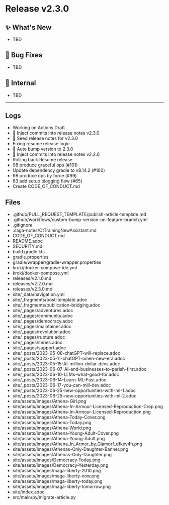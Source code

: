 # Release v2.3.0

## ✨ What's New
- TBD

## 🐛 Bug Fixes
- TBD

## 🔬 Internal
- TBD

---
## Logs

- Working on Actions Draft.
- 📝 Inject commits into release notes v2.3.0
- 📝 Seed release notes for v2.3.0
- Fixing resume release logic
- 🔼 Auto bump version to 2.3.0
- 📝 Inject commits into release notes v2.2.0
- Rolling back Resume release
- 98 produce graceful ops (#101)
- Update dependency gradle to v8.14.2 (#100)
- 98 produce ops by force (#99)
- 63 add setup blogging flow (#65)
- Create CODE_OF_CONDUCT.md

## Files

- .github/PULL_REQUEST_TEMPLATE/publish-article-template.md
- .github/workflows/custom-bump-version-on-feature-branch.yml
- .gitignore
- .saga-notes/OtTrainingNewAssistant.md
- CODE_OF_CONDUCT.md
- README.adoc
- SECURITY.md
- build.gradle.kts
- gradle.properties
- gradle/wrapper/gradle-wrapper.properties
- kroki/docker-compose-ide.yml
- kroki/docker-compose.yml
- releases/v2.1.0.md
- releases/v2.2.0.md
- releases/v2.3.0.md
- site/_data/navigation.yml
- site/_fragments/post-template.adoc
- site/_fragments/publication-bridging.adoc
- site/_pages/adventures.adoc
- site/_pages/community.adoc
- site/_pages/democracy.adoc
- site/_pages/maintainer.adoc
- site/_pages/revolution.adoc
- site/_pages/rupture.adoc
- site/_pages/series.adoc
- site/_pages/support.adoc
- site/_posts/2023-05-08-chatGPT-will-replace.adoc
- site/_posts/2023-05-11-chatGPT-omen-new-era.adoc
- site/_posts/2023-05-15-AI-million-dollar-devs.adoc
- site/_posts/2023-06-07-AI-and-businesses-to-perish-first.adoc
- site/_posts/2023-06-10-LLMs-what-good-for.adoc
- site/_posts/2023-06-14-Learn-ML-Fast.adoc
- site/_posts/2023-06-17-you-can-mill-dev.adoc
- site/_posts/2023-06-25-new-opportunities-with-ml-1.adoc
- site/_posts/2023-06-25-new-opportunities-with-ml-2.adoc
- site/assets/images/Athena-Girl.png
- site/assets/images/Athena-In-Armour-Licensed-Reproduction-Crop.png
- site/assets/images/Athena-In-Armour-Licensed-Reproduction.png
- site/assets/images/Athena-Today-Cover.png
- site/assets/images/Athena-Today.png
- site/assets/images/Athena-World.png
- site/assets/images/Athena-Young-Adult-Cover.png
- site/assets/images/Athena-Young-Adult.png
- site/assets/images/Athena_In_Armor_by_Glamorf_dfkev4h.png
- site/assets/images/Athenas-Only-Daughter-Banner.png
- site/assets/images/Athenas-Only-Daughter.png
- site/assets/images/Democracy-Today.png
- site/assets/images/Democracy-Yesterday.png
- site/assets/images/maga-liberty-2010.png
- site/assets/images/maga-liberty-now.png
- site/assets/images/maga-liberty-today.png
- site/assets/images/maga-liberty-tomorrow.png
- site/index.adoc
- src/main/py/migrate-article.py
